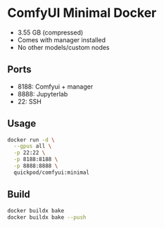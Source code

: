 # ComfyUI Minimal Docker
- 3.55 GB (compressed)
- Comes with manager installed
- No other models/custom nodes

## Ports
- 8188: Comfyui + manager
- 8888: Jupyterlab
- 22: SSH

## Usage

```bash
docker run -d \
  --gpus all \
  -p 22:22 \
  -p 8188:8188 \
  -p 8888:8888 \
  quickpod/comfyui:minimal
```

## Build

```bash
docker buildx bake
docker buildx bake --push
```
